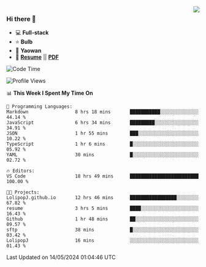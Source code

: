 <img align="right" src="https://github-readme-stats.vercel.app/api?username=LolipopJ&show_icons=true&count_private=true&hide_title=true&include_all_commits=true&theme=vue">

### Hi there 👋

- :computer: **Full-stack**
- :star: **Bulb**
- :pill: **Yaowan**
- :milky_way: [**Resume**](https://lolipopj.github.io/resume/?lang=zh) || [**PDF**](https://cdn.jsdelivr.net/gh/lolipopj/resume/exports/resume-zh.pdf)

<!--START_SECTION:waka-->
![Code Time](http://img.shields.io/badge/Code%20Time-1%2C904%20hrs%2048%20mins-blue)

![Profile Views](http://img.shields.io/badge/Profile%20Views-26-blue)

📊 **This Week I Spent My Time On** 

```text
💬 Programming Languages: 
Markdown                 8 hrs 18 mins       ███████████░░░░░░░░░░░░░░   44.14 % 
JavaScript               6 hrs 34 mins       █████████░░░░░░░░░░░░░░░░   34.91 % 
JSON                     1 hr 55 mins        ███░░░░░░░░░░░░░░░░░░░░░░   10.22 % 
TypeScript               1 hr 6 mins         █░░░░░░░░░░░░░░░░░░░░░░░░   05.92 % 
YAML                     30 mins             █░░░░░░░░░░░░░░░░░░░░░░░░   02.72 % 

🔥 Editors: 
VS Code                  18 hrs 49 mins      █████████████████████████   100.00 % 

🐱‍💻 Projects: 
LolipopJ.github.io       12 hrs 46 mins      █████████████████░░░░░░░░   67.82 % 
resume                   3 hrs 5 mins        ████░░░░░░░░░░░░░░░░░░░░░   16.43 % 
Github                   1 hr 48 mins        ██░░░░░░░░░░░░░░░░░░░░░░░   09.57 % 
sftp                     38 mins             █░░░░░░░░░░░░░░░░░░░░░░░░   03.42 % 
LolipopJ                 16 mins             ░░░░░░░░░░░░░░░░░░░░░░░░░   01.43 % 
```


 Last Updated on 14/05/2024 01:04:46 UTC
<!--END_SECTION:waka-->
